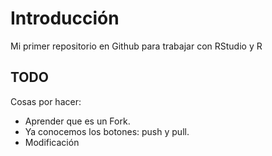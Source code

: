 # Introducción
Mi primer repositorio en Github para trabajar con RStudio y R

## TODO

Cosas por hacer:
- Aprender que es un Fork.
- Ya conocemos los botones: push y pull.
- Modificación
